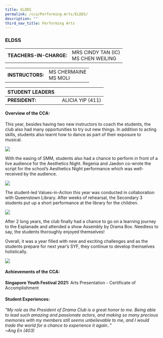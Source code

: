 ```yaml
---
title: ELDDS
permalink: /cca/Performing-Arts/ELDDS/
description: ""
third_nav_title: Performing Arts
---
```

### ELDSS

|  	|  	|
|---	|---	|
| **TEACHERS-IN-CHARGE:** 	| MRS CINDY TAN (IC) <br> MS CHEN WEILING 	|

|  	|  	|
|---	|---	|
| **INSTRUCTORS:** 	| MS CHERMAINE<br>MS MOLI 	|

| STUDENT LEADERS 	|  	|
|---	|---	|
| **PRESIDENT:** 	|   ALICIA YIP  (411)	|


#### Overview of the CCA:

This year, besides having two new instructors to coach the students, the club also had many opportunities to try out new things. In addition to acting skills, students also learnt how to dance as part of their exposure to musical.<br>

<img src="https://drive.google.com/uc?export=view&id=1oTDbtEnnYvK2n_yeCiVg4mBS7igDd6zQ">

With the easing of SMM, students also had a chance to perform in front of a live audience for the Aesthetics Night. Regenia and Jaedon co-wrote the script for the school’s Aesthetics Night performance which was well-received by the audience.<br>

<img src="https://drive.google.com/uc?export=view&id=1Tmzt2ABrZeb15o6pN0VFTNwftidOM1Ef">


The student-led Values-in-Action this year was conducted in collaboration with Queenstown Library. After weeks of rehearsal, the Secondary 3 students put up a short performance at the library for the children.

<img src="https://drive.google.com/uc?export=view&id=13gn-1g6NLb_wzU3FTEPeir6QEKKrZxcQ">


After 2 long years, the club finally had a chance to go on a learning journey to the Esplanade and attended a show Assembly by Drama Box. Needless to say, the students thoroughly enjoyed themselves!

Overall, it was a year filled with new and exciting challenges and as the students prepare for next year’s SYF, they continue to develop themselves holistically.

<img src="https://drive.google.com/uc?export=view&id=1dcwHuBGYvSw29rasxzZ8a8W0mlcN-xKO">


#### Achievements of the CCA:

**Singapore Youth Festival 2021:** Arts Presentation - Certificate of Accomplishment
  

#### Student Experiences:

*"My role as the President of Drama Club is a great honor to me. Being able to lead such amazing and passionate actors, and making so many precious memories with my members still seems unbelievable to me, and I would trade the world for a chance to experience it again..”
<br>~Ang En (403)*